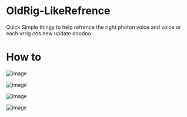 # OldRig-LikeRefrence

Quick Simple thingy to help refrence the right photon voice and voice or each vrrig cos new update doodoo

# How to
![image](https://github.com/The-Graze/OldRig-LikeRefrence/assets/82724623/c827e50e-bac6-47c9-bcad-3b3d5567e2d0)

![image](https://github.com/The-Graze/OldRig-LikeRefrence/assets/82724623/f8f6f0b2-83ae-4d53-814b-e6f9a75aa476)

![image](https://github.com/The-Graze/OldRig-LikeRefrence/assets/82724623/6c21bb0e-5f20-49b6-97dd-de5f17d5ae23)

![image](https://github.com/The-Graze/OldRig-LikeRefrence/assets/82724623/145c263f-4bd5-4cd5-8223-4dfc0614b2a4)
